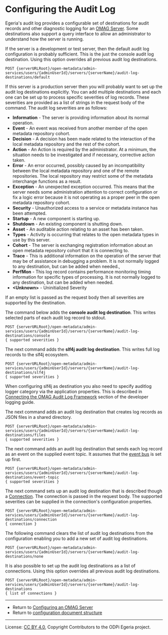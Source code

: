 <!-- SPDX-License-Identifier: CC-BY-4.0 -->
<!-- Copyright Contributors to the ODPi Egeria project. -->


# Configuring the Audit Log

Egeria's audit log provides a configurable set of destinations for audit records and other
diagnostic logging for an [OMAG Server](../concepts/omag-server.md).  Some destinations also support a query interface to allow an administrator
to understand how the server is running.

If the server is a development or test server, then the default audit log configuration is probably
sufficient.  This is the just the console audit log destination.
Using this option overrides all previous audit log destinations.

```
POST {serverURLRoot}/open-metadata/admin-services/users/{adminUserId}/servers/{serverName}/audit-log-destinations/default
```

If this server is a production server then you will probably want to set up the audit log
destinations explicitly.  You can add multiple destinations and each one can be set up
to process specific severities of log records.  These severities are provided as a list of strings
in the request body of the command.  The audit log severities are as follows:

* **Information** - The server is providing information about its normal operation.
* **Event** - An event was received from another member of the open metadata repository cohort.
* **Decision** - A decision has been made related to the interaction of the local metadata repository and the rest of the cohort.
* **Action** - An Action is required by the administrator. At a minimum, the situation needs to be investigated and 
  if necessary, corrective action taken.
* **Error** - An error occurred, possibly caused by an incompatibility between the local metadata repository
  and one of the remote repositories. The local repository may restrict some of the metadata interchange
  functions as a result.
* **Exception** - An unexpected exception occurred.  This means that the server needs some administration
  attention to correct configuration or fix a logic error because it is not operating as a proper peer in the
  open metadata repository cohort.
* **Security** - Unauthorized access to a service or metadata instance has been attempted.
* **Startup** - A new component is starting up.
* **Shutdown** - An existing component is shutting down.
* **Asset** - An auditable action relating to an asset has been taken.
* **Types** - Activity is occurring that relates to the open metadata types in use by this server.
* **Cohort** - The server is exchanging registration information about an open metadata repository cohort that
  it is connecting to.
* **Trace** - This is additional information on the operation of the server that may be
  of assistance in debugging a problem.  It is not normally logged to any destination, but can be added when needed.,
* **PerfMon** - This log record contains performance monitoring timing information for 
  specific types of processing. It is not normally logged to any destination, but can be added when needed.
* **\<Unknown\>** - Uninitialized Severity


If an empty list is passed as the request body then all severities are supported by the destination.

The command below adds the **console audit log destination**.  This writes selected parts of
each audit log record to stdout.

```
POST {serverURLRoot}/open-metadata/admin-services/users/{adminUserId}/servers/{serverName}/audit-log-destinations/console
{ supported severities }
```

The next command adds the **slf4j audit log destination**.  This writes full log records to the
slf4j ecosystem.

```
POST {serverURLRoot}/open-metadata/admin-services/users/{adminUserId}/servers/{serverName}/audit-log-destinations/slf4j
{ supported severities }
```

When configuring slf4j as destination you also need to specify auditlog logger category via the application properties.
This is described in [Connecting the OMAG Audit Log Framework](omag-server-platform-logging.md#connecting-the-omag-audit-log-framework) section of the developer logging guide.


The next command adds an audit log destination that creates log records as JSON files in a shared directory.

```
POST {serverURLRoot}/open-metadata/admin-services/users/{adminUserId}/servers/{serverName}/audit-log-destinations/files
{ supported severities }
```

The next command adds an audit log destination that sends each log record as an event on the supplied event topic.
It assumes that the [event bus](configuring-event-bus.md) is set up first.

```
POST {serverURLRoot}/open-metadata/admin-services/users/{adminUserId}/servers/{serverName}/audit-log-destinations/event-topic
{ supported severities }
```

The next command sets up an audit log destination that is described though a
[Connection](../../../frameworks/open-connector-framework/docs/concepts/connection.md).
The connection is passed in the request body.  The supported severities can be supplied in the
connection's configuration properties.

```
POST {serverURLRoot}/open-metadata/admin-services/users/{adminUserId}/servers/{serverName}/audit-log-destinations/connection
{ connection }
```

The following command clears the list of audit log destinations from the configuration
enabling you to add a new set of audit log destinations.

```
POST {serverURLRoot}/open-metadata/admin-services/users/{adminUserId}/servers/{serverName}/audit-log-destinations/none
```

It is also possible to set up the audit log destinations as a list of connections.
Using this option overrides all previous audit log destinations.

```
POST {serverURLRoot}/open-metadata/admin-services/users/{adminUserId}/servers/{serverName}/audit-log-destinations
{ list of connections }
```

----
* Return to [Configuring an OMAG Server](configuring-an-omag-server.md)
* Return to [configuration document structure](../concepts/configuration-document.md)

----
License: [CC BY 4.0](https://creativecommons.org/licenses/by/4.0/),
Copyright Contributors to the ODPi Egeria project.